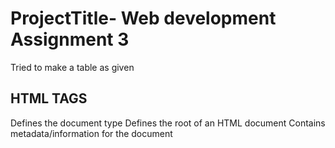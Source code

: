 
# ProjectTitle- Web development Assignment 3

Tried to make a table as given 


## HTML TAGS
<!DOCTYPE> 	Defines the document type
<html>    	Defines the root of an HTML document
<head>	    Contains metadata/information for the document
<title>     Gives title to document
<style>  	Give style to whole screen (part A is internal css)
<link>  	Defines the relationship between a document and an external resource 
<body>	    Defines body
<header>    Defines a header
<nav>	    Defines navigation links
<tr>        Defines a table row
<th>        Defines a header cell in table
<td>        Defines a cell in a table
<table>     Defines a table
<br>        Line Break
<section>   Defines a section
<footer>	Defines a footer
<button>	Defines a clickable button
<script>    Defines a client-side script
<p>         paragraph Tag

## Authors
- Anwesh Kumar Singh

## Color Reference

Background color -Yellow , white, orange
